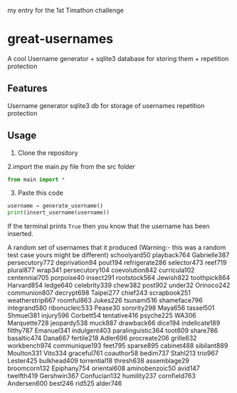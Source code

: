 my entry for the 1st Timathon challenge
# great-usernames
A cool Username generator + sqlite3 database for storing them + repetition protection

## Features
Username generator
sqlite3 db for storage of usernames
repetition protection

## Usage
1. Clone the repository

2.import the main.py file from the src folder
```python
from main import *
```
3. Paste this code 
```python
username = generate_username()
print(insert_username(username))
```
If the terminal prints `True` then you know that the username has been inserted.

A random set of usernames that it produced (Warning:- this was a random test case yours might be different)
schoolyard50
playback764
Gabrielle387
persecutory772
deprivation94
pout194
refrigerate286
selector473
reef719
plural877
wrap341
persecutory104
coevolution842
curricula102
centennial705
porpoise40
insect291
rootstock564
Jewish822
toothpick864
Harvard854
ledge640
celebrity339
chew382
post902
under32
Orinoco242
communion807
decrypt698
Taipei277
chief243
scrapbook251
weatherstrip667
roomful863
Jukes226
tsunami516
shameface796
integrand580
ribonucleic533
Pease30
sorority298
Maya656
tassel501
Shmuel381
injury596
Corbett54
tentative416
psyche225
WA306
Marquette728
jeopardy538
muck887
drawback66
dice194
indelicate189
filthy787
Emanuel341
indulgent403
paralinguistic364
toot609
share786
basaltic474
Dana667
fertile218
Adler696
procreate206
grille632
workbench974
communique193
feet795
sparse895
cabinet488
sibilant889
Moulton331
Vito334
graceful761
coauthor58
bedim737
Stahl213
trio967
Lester425
bulkhead409
torrential18
thresh638
assemblage29
broomcorn132
Epiphany754
oriental608
aminobenzoic50
avid147
twelfth419
Gershwin367
Confucian132
humility237
cornfield763
Andersen600
best246
rid525
alder746



